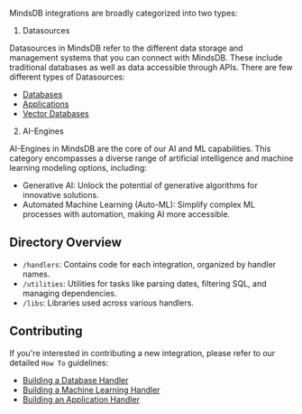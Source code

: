MindsDB integrations are broadly categorized into two types:

1. Datasources

Datasources in MindsDB refer to the different data storage and management systems that you can connect with MindsDB. These include traditional databases as well as data accessible through APIs. There are few different types of Datasources:

* [Databases](https://docs.mindsdb.com/integrations/data-integrations/all-data-integrations)
* [Applications](https://docs.mindsdb.com/integrations/app-integrations/binance)
* [Vector Databases](https://docs.mindsdb.com/integrations/vector-db-integrations/chromadb)

2. AI-Engines

AI-Engines in MindsDB are the core of our AI and ML capabilities. This category encompasses a diverse range of artificial intelligence and machine learning modeling options, including:

  * Generative AI: Unlock the potential of generative algorithms for innovative solutions.
  *  Automated Machine Learning (Auto-ML): Simplify complex ML processes with automation, making AI more accessible. 


## Directory Overview

* `/handlers`: Contains code for each integration, organized by handler names.
* `/utilities`: Utilities for tasks like parsing dates, filtering SQL, and managing dependencies.
* `/libs`: Libraries used across various handlers.

## Contributing

If you're interested in contributing a new integration, please refer to our detailed `How To` guidelines:

* [Building a Database Handler](https://docs.mindsdb.com/contribute/data-handlers)
* [Building a Machine Learning Handler](https://docs.mindsdb.com/contribute/ml-handlers)
* [Building an Application Handler](https://docs.mindsdb.com/contribute/app-handlers)